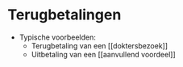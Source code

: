 # Terugbetalingen
* Typische voorbeelden:
	* Terugbetaling van een [[doktersbezoek]]
	* Uitbetaling van een [[aanvullend voordeel]]